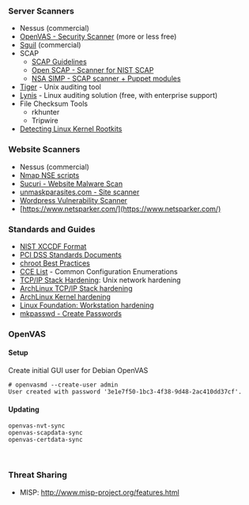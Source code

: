 ### Server Scanners

-   Nessus (commercial)
-   [OpenVAS - Security Scanner](http://www.openvas.org/index.html)
    (more or less free)
-   [Sguil](http://bammv.github.io/sguil/index.html) (commercial)
-   SCAP
    -   [SCAP Guidelines](https://fedorahosted.org/scap-security-guide/)
    -   [Open SCAP - Scanner for NIST
        SCAP](http://open-scap.org/page/Main_Page)
    -   [NSA SIMP - SCAP scanner + Puppet
        modules](https://github.com/NationalSecurityAgency/SIMP)
-   [Tiger](http://savannah.nongnu.org/projects/tiger/) - Unix auditing
    tool
-   [Lynis](https://cisofy.com/lynis/) - Linux auditing solution (free,
    with enterprise support)
-   File Checksum Tools
    -   rkhunter
    -   Tripwire
-   [Detecting Linux Kernel
    Rootkits](http://la-samhna.de/library/rootkits/detect.html)

### Website Scanners


-   Nessus (commercial)
-   [Nmap NSE scripts](https://nmap.org/nsedoc/)
-   [Sucuri - Website Malware Scan](https://sitecheck.sucuri.net/)
-   [unmaskparasites.com - Site
    scanner](http://www.unmaskparasites.com/)
-   [Wordpress Vulnerability Scanner](http://wpscan.org/)
-   [https://www.netsparker.com/](https://www.netsparker.com/)

### Standards and Guides

-   [NIST XCCDF Format](http://scap.nist.gov/specifications/xccdf/)
-   [PCI DSS Standards
    Documents](https://www.pcisecuritystandards.org/security_standards/documents.php)
-   [chroot Best
    Practices](http://www.unixwiz.net/techtips/chroot-practices.html)
-   [CCE List](http://cce.mitre.org/lists/cce_list.html) - Common
    Configuration Enumerations
-   [TCP/IP Stack
    Hardening](http://cromwell-intl.com/security/security-stack-hardening.html):
    Unix network hardening
-   [ArchLinux TCP/IP Stack
    hardening](https://wiki.archlinux.org/index.php/Sysctl#TCP.2FIP_stack_hardening)
-   [ArchLinux Kernel
    hardening](https://wiki.archlinux.org/index.php/Security#Kernel_hardening)
-   [Linux Foundation: Workstation
    hardening](https://github.com/lfit/itpol/blob/master/linux-workstation-security.md)
-   [mkpasswd - Create Passwords](http://lzone.de/node/20)

### OpenVAS

#### Setup

Create initial GUI user for Debian OpenVAS

    # openvasmd --create-user admin
    User created with password '3e1e7f50-1bc3-4f38-9d48-2ac410dd37cf'.

#### Updating

    openvas-nvt-sync
    openvas-scapdata-sync
    openvas-certdata-sync

 

### Threat Sharing

-   MISP: http://www.misp-project.org/features.html

